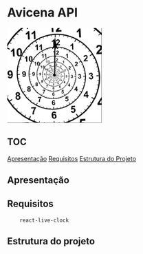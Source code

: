 # Avicena API

![Stopwatch](https://github.com/carllosaguiar/stopwatch/blob/master/public/time.gif?raw=true)


## TOC

[Apresentação](#apresentação)
[Requisitos](#requisitos)
[Estrutura do Projeto](#estrutura-do-projeto)

## Apresentação

## Requisitos


```
    react-live-clock
```

## Estrutura do projeto
